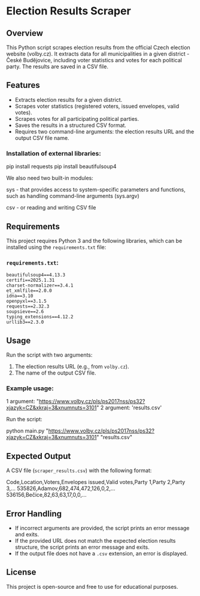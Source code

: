 # Election Results Scraper

## Overview

This Python script scrapes election results from the official Czech election website (volby.cz). It extracts data for all municipalities in a given district - České Budějovice, including voter statistics and votes for each political party. The results are saved in a CSV file.

## Features

- Extracts election results for a given district.
- Scrapes voter statistics (registered voters, issued envelopes, valid votes).
- Scrapes votes for all participating political parties.
- Saves the results in a structured CSV format.
- Requires two command-line arguments: the election results URL and the output CSV file name.

### Installation of external libraries:

pip install requests
pip install beautifulsoup4

We also need two built-in modules:

sys - that provides access to system-specific parameters and functions, such as handling command-line arguments (sys.argv)

csv - or reading and writing CSV file

## Requirements

This project requires Python 3 and the following libraries, which can be installed using the `requirements.txt` file:

### `requirements.txt`:

```
beautifulsoup4==4.13.3
certifi==2025.1.31
charset-normalizer==3.4.1
et_xmlfile==2.0.0
idna==3.10
openpyxl==3.1.5
requests==2.32.3
soupsieve==2.6
typing_extensions==4.12.2
urllib3==2.3.0
```

## Usage

Run the script with two arguments:

1. The election results URL (e.g., from `volby.cz`).
2. The name of the output CSV file.

### Example usage:

1 argument: "https://www.volby.cz/pls/ps2017nss/ps32?xjazyk=CZ&xkraj=3&xnumnuts=3101"
2 argument: 'results.csv'

Run the script:

python main.py "https://www.volby.cz/pls/ps2017nss/ps32?xjazyk=CZ&xkraj=3&xnumnuts=3101" "results.csv"

## Expected Output

A CSV file (`scraper_results.csv`) with the following format:

Code,Location,Voters,Envelopes issued,Valid votes,Party 1,Party 2,Party 3,...
535826,Adamov,682,474,472,126,0,2,...
536156,Bečice,82,63,63,17,0,0,...

## Error Handling

- If incorrect arguments are provided, the script prints an error message and exits.
- If the provided URL does not match the expected election results structure, the script prints an error message and exits.
- If the output file does not have a `.csv` extension, an error is displayed.

## License

This project is open-source and free to use for educational purposes.
